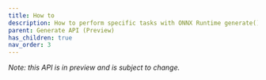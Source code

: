 ```yaml
---
title: How to
description: How to perform specific tasks with ONNX Runtime generate() API
parent: Generate API (Preview)
has_children: true
nav_order: 3
---
```


_Note: this API is in preview and is subject to change._
